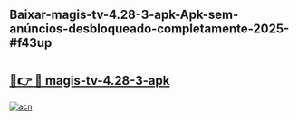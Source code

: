 ## Baixar-magis-tv-4.28-3-apk-Apk-sem-anúncios-desbloqueado-completamente-2025-#f43up

# <h2><a href="https://ainizakaria.my?title=magis-tv-4.28-3-apk&ref=22M">🔗👉 🔴 magis-tv-4.28-3-apk</a></h2>

[![acn](https://github.com/user-attachments/assets/0f9c940e-d8b0-45ae-aac7-cd30a18b3e1c)](https://ainizakaria.my?title=magis-tv-4.28-3-apk&ref=22M)

